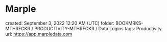 # Marple

created: September 3, 2022 12:20 AM (UTC)
folder: BOOKMRKS-MTHRFCKR / PRODUCTIVITY-MTHRFCKR / Data Logins
tags: Productivity
url: https://app.marpledata.com